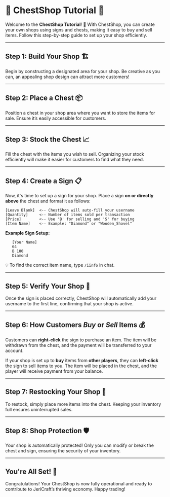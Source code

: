 # 🏪 ChestShop Tutorial 🛒

Welcome to the **ChestShop Tutorial**! 🎉 With ChestShop, you can create your own shops using signs and chests, making it easy to buy and sell items. Follow this step-by-step guide to set up your shop efficiently.

---

## **Step 1: Build Your Shop** 🏗️

Begin by constructing a designated area for your shop. Be creative as you can, an appealing shop design can attract more customers!

---

## **Step 2: Place a Chest** 📦

Position a chest in your shop area where you want to store the items for sale. Ensure it’s easily accessible for customers.

---

## **Step 3: Stock the Chest** 📈

Fill the chest with the items you wish to sell. Organizing your stock efficiently will make it easier for customers to find what they need.

---

## **Step 4: Create a Sign** 📋

Now, it's time to set up a sign for your shop. Place a sign **on or directly above** the chest and format it as follows:


```none
[Leave Blank]  <-- ChestShop will auto-fill your username
[Quantity]     <-- Number of items sold per transaction
[Price]        <-- Use 'B' for selling and 'S' for buying
[Item Name]    <-- Example: "Diamond" or "Wooden_Shovel"
```

**Example Sign Setup:**
```none
   [Your Name]   
   64            
   B 100         
   Diamond 
```

💡 To find the correct item name, type `/iinfo` in chat.

---

## **Step 5: Verify Your Shop** 🧐

Once the sign is placed correctly, ChestShop will automatically add your username to the first line, confirming that your shop is active.

---

## **Step 6: How Customers *Buy* or *Sell* Items** 💰

Customers can **right-click** the sign to purchase an item. The item will be withdrawn from the chest, and the payment will be transferred to your account.

If your shop is set up to **buy** items from **other players**, they can **left-click** the sign to sell items to you. The item will be placed in the chest, and the player will receive payment from your balance.

---

## **Step 7: Restocking Your Shop** 🔄

To restock, simply place more items into the chest. Keeping your inventory full ensures uninterrupted sales.

---

## **Step 8: Shop Protection** 🛡️

Your shop is automatically protected! Only you can modify or break the chest and sign, ensuring the security of your inventory.

---

## **You're All Set! 🎉**

Congratulations! Your ChestShop is now fully operational and ready to contribute to JeriCraft’s thriving economy. Happy trading!